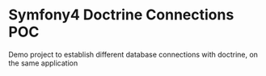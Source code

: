 # Symfony4 Doctrine Connections POC
Demo project to establish different database connections with doctrine, on the same application